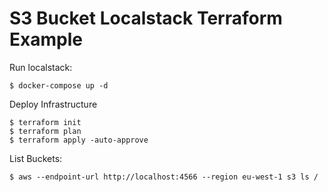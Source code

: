 
# S3 Bucket Localstack Terraform Example

Run localstack:

```
$ docker-compose up -d
```

Deploy Infrastructure

```
$ terraform init 
$ terraform plan
$ terraform apply -auto-approve
```

List Buckets:

```
$ aws --endpoint-url http://localhost:4566 --region eu-west-1 s3 ls /
```
